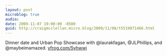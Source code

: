 ```yaml
---
layout: post
microblog: true
audio: 
date: 2009-11-07 19:00:00 -0500
guid: http://craigmcclellan.micro.blog/2009/11/08/t5519071466.html
---
```

Dinner date and Urban Pop Showcase with @laurakfagan, @JLPhillips, and @maybeimamazed.  [yfrog.com/5yhwwj](http://yfrog.com/5yhwwj)
